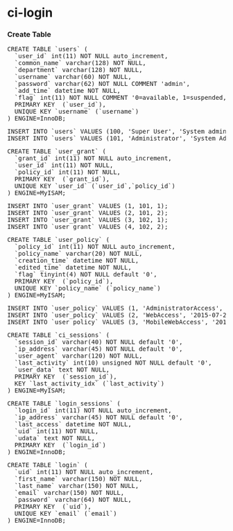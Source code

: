 # ci-login
### Create Table
<pre>
CREATE TABLE `users` (
  `user_id` int(11) NOT NULL auto_increment,
  `common_name` varchar(128) NOT NULL,
  `department` varchar(128) NOT NULL,
  `username` varchar(60) NOT NULL,
  `password` varchar(62) NOT NULL COMMENT 'admin',
  `add_time` datetime NOT NULL,
  `flag` int(11) NOT NULL COMMENT '0=available, 1=suspended,2=deleted',
  PRIMARY KEY  (`user_id`),
  UNIQUE KEY `username` (`username`)
) ENGINE=InnoDB;
</pre>
<pre>
INSERT INTO `users` VALUES (100, 'Super User', 'System admin', 'root', '21232f297a57a5a743894a0e4a801fc3', '2015-07-24 16:22:25', 0);
INSERT INTO `users` VALUES (101, 'Administrator', 'System Admin', 'admin', '21232f297a57a5a743894a0e4a801fc3', '2015-07-24 16:52:27', 0);
</pre>
<pre>
CREATE TABLE `user_grant` (
  `grant_id` int(11) NOT NULL auto_increment,
  `user_id` int(11) NOT NULL,
  `policy_id` int(11) NOT NULL,
  PRIMARY KEY  (`grant_id`),
  UNIQUE KEY `user_id` (`user_id`,`policy_id`)
) ENGINE=MyISAM;
</pre>
<pre>
INSERT INTO `user_grant` VALUES (1, 101, 1);
INSERT INTO `user_grant` VALUES (2, 101, 2);
INSERT INTO `user_grant` VALUES (3, 102, 1);
INSERT INTO `user_grant` VALUES (4, 102, 2);
</pre>
<pre>
CREATE TABLE `user_policy` (
  `policy_id` int(11) NOT NULL auto_increment,
  `policy_name` varchar(20) NOT NULL,
  `creation_time` datetime NOT NULL,
  `edited_time` datetime NOT NULL,
  `flag` tinyint(4) NOT NULL default '0',
  PRIMARY KEY  (`policy_id`),
  UNIQUE KEY `policy_name` (`policy_name`)
) ENGINE=MyISAM;
</pre>
<pre>
INSERT INTO `user_policy` VALUES (1, 'AdministratorAccess', '2015-07-24 16:45:51', '2015-07-24 16:45:51', 0);
INSERT INTO `user_policy` VALUES (2, 'WebAccess', '2015-07-24 16:45:51', '2015-07-24 16:45:51', 0);
INSERT INTO `user_policy` VALUES (3, 'MobileWebAccess', '2015-07-24 16:45:51', '2015-07-24 16:45:51', 0);
</pre>
<pre>
CREATE TABLE `ci_sessions` (
  `session_id` varchar(40) NOT NULL default '0',
  `ip_address` varchar(45) NOT NULL default '0',
  `user_agent` varchar(120) NOT NULL,
  `last_activity` int(10) unsigned NOT NULL default '0',
  `user_data` text NOT NULL,
  PRIMARY KEY  (`session_id`),
  KEY `last_activity_idx` (`last_activity`)
) ENGINE=MyISAM;
</pre>
<pre>
CREATE TABLE `login_sessions` (
  `login_id` int(11) NOT NULL auto_increment,
  `ip_address` varchar(45) NOT NULL default '0',
  `last_access` datetime NOT NULL,
  `uid` int(11) NOT NULL,
  `udata` text NOT NULL,
  PRIMARY KEY  (`login_id`)
) ENGINE=InnoDB;
</pre>
<pre>
CREATE TABLE `login` (
  `uid` int(11) NOT NULL auto_increment,
  `first_name` varchar(150) NOT NULL,
  `last_name` varchar(150) NOT NULL,
  `email` varchar(150) NOT NULL,
  `password` varchar(64) NOT NULL,
  PRIMARY KEY  (`uid`),
  UNIQUE KEY `email` (`email`)
) ENGINE=InnoDB;
</pre>
